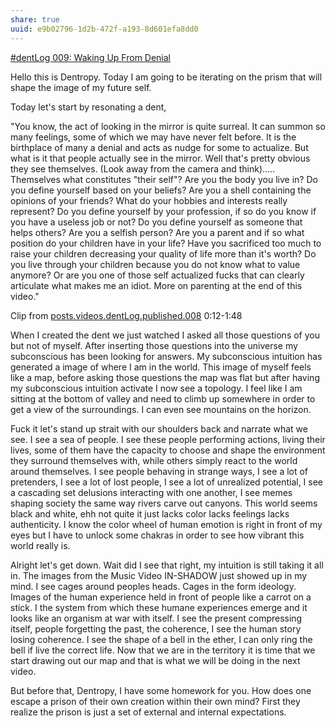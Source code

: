 ```yaml
---
share: true
uuid: e9b02796-1d2b-472f-a193-8d601efa8dd0
---
```


[#dentLog 009: Waking Up From Denial](https://odysee.com/@dentropicPortal:1/dentLog009:9)

Hello this is Dentropy. Today I am going to be iterating on the prism that will shape the image of my future self.

Today let's start by resonating a dent,

"You know, the act of looking in the mirror is quite surreal. It can summon so many feelings, some of which we may have never felt before. It is the birthplace of many a denial and acts as nudge for some to actualize. But what is it that people actually see in the mirror. Well that's pretty obvious they see themselves. (Look away from the camera and think)..... Themselves what constitutes "their self"? Are you the body you live in? Do you define yourself based on your beliefs? Are you a shell containing the opinions of your friends? What do your hobbies and interests really represent? Do you define yourself by your profession, if so do you know if you have a useless job or not? Do you define yourself as someone that helps others? Are you a selfish person? Are you a parent and if so what position do your children have in your life? Have you sacrificed too much to raise your children decreasing your quality of life more than it's worth? Do you live through your children because you do not know what to value anymore? Or are you one of those self actualized fucks that can clearly articulate what makes me an idiot. More on parenting at the end of this video."

Clip from [posts.videos.dentLog.published.008](/f1eb3c79-bba7-4ed4-8278-e59a1456ccc1) 0:12-1:48

When I created the dent we just watched I asked all those questions of you but not of myself. After inserting those questions into the universe my subconscious has been looking for answers. My subconscious intuition has generated a image of where I am in the world. This image of myself feels like a map, before asking those questions the map was flat but after having my subconscious intuition activate I now see a topology. I feel like I am sitting at the bottom of valley and need to climb up somewhere in order to get a view of the surroundings. I can even see mountains on the horizon.

Fuck it let's stand up strait with our shoulders back and narrate what we see. I see a sea of people. I see these people performing actions, living their lives, some of them have the capacity to choose and shape the environment they surround themselves with, while others simply react to the world around themselves. I see people behaving in strange ways, I see a lot of pretenders, I see a lot of lost people, I see a lot of unrealized potential, I see a cascading set delusions interacting with one another, I see memes shaping society the same way rivers carve out canyons. This world seems black and white, ehh not quite it just lacks color lacks feelings lacks authenticity. I know the color wheel of human emotion is right in front of my eyes but I have to unlock some chakras in order to see how vibrant this world really is.

Alright let's get down. Wait did I see that right, my intuition is still taking it all in. The images from the Music Video IN-SHADOW just showed up in my mind. I see cages around peoples heads. Cages in the form ideology. Images of the human experience held in front of people like a carrot on a stick. I the system from which these humane experiences emerge and it looks like an organism at war with itself. I see the present compressing itself, people forgetting the past, the coherence, I see the human story losing coherence. I see the shape of a bell in the ether, I can only ring the bell if live the correct life. Now that we are in the territory it is time that we start drawing out our map and that is what we will be doing in the next video.

But before that, Dentropy, I have some homework for you. How does one escape a prison of their own creation within their own mind? First they realize the prison is just a set of external and internal expectations.


<!-- 
Rendering stuff

ffmpeg -ss 00:00:09 -t 00:01:43 -i 'dentLog008.mp4' -vcodec copy -acodec copy dentLog008.out.mp4


ffmpeg -i '2022-01-29 00-28-54.mkv' -c copy dentLog009.mp4

-->


<!--
Name: 

dentLog007

Title:

#dentLog 009: Waking Up From Denial

Description:

#dentLog 009: Waking Up From Denial
https://wiki.ddaemon.org/notes/fXlkkets8LFeAonz15iG0.html

Thumbnaul Photo:

https://upload.wikimedia.org/wikipedia/commons/5/55/Romeo_and_juliet_brown.jpg

Tags:

Philosophy Pchology SelfHelp Cringe Reflection

-->
